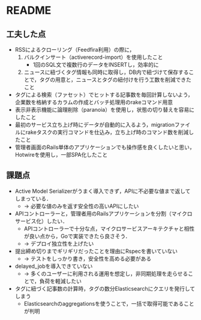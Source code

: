 # README

## 工夫した点

- RSSによるクローリング（Feedfira利用）の際に，
  1. バルクインサート（activerecord-import）を使用したこと
     - 1回のSQL文で複数行のデータをINSERTし，効率的に
  2. ニュースに紐づくタグ情報も同時に取得し，DB内で紐づけて保存することで，タグの用意と，ニュースとタグの紐付けを行う工数を削減できたこと
- タグによる検索（ファセット）でヒットする記事数を毎回計算しないよう，企業数を格納するカラムの作成とバッチ処理用のrakeコマンド用意
- 表示非表示機能に論理削除（paranoia）を使用し，状態の切り替えを容易にしたこと
- 最初のサービス立ち上げ時にデータが自動的に入るよう，migrationファイルにrakeタスクの実行コマンドを仕込み，立ち上げ時のコマンド数を削減したこと
- 管理者画面のRails単体のアプリケーションでも操作感を良くしたいと思い，Hotwireを使用し，一部SPA化したこと

## 課題点

- Active Model Serializerがうまく導入できず，APIに不必要な値まで返してしまっている．
  - → 必要な値のみを返す安全性の高いAPIにしたい
- APIコントローラーと，管理者用のRailsアプリケーションを分割（マイクロサービス化）したい．
  - APIコントローラーで十分な点，マイクロサービスアーキテクチャと相性が良い点から，Goで実装できたら良さそう．
  - → デプロイ独立性を上げたい
- 提出締め切りまでギリギリだったことを理由にRspecを書いていない
  - → テストをしっかり書き，安全性を高める必要がある
- delayed_jobを導入できていない
  - → 多くのユーザーに利用される運用を想定し，非同期処理を走らせることで，負荷を軽減したい
- タグに紐づく記事数の計算時，タグの数分Elasticsearchにクエリを発行してしまう
  - Elasticsearchのaggregationsを使うことで，一括で取得可能であることが判明
